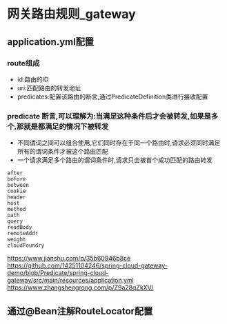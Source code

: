 # 网关路由规则_gateway
## application.yml配置

### route组成
* id:路由的ID
* uri:匹配路由的转发地址
* predicates:配置该路由的断言,通过PredicateDefinition类进行接收配置

### predicate 断言,可以理解为:当满足这种条件后才会被转发,如果是多个,那就是都满足的情况下被转发
* 不同谓词之间可以组合使用,它们同时存在于同一个路由时,请求必须同时满足所有的谓词条件才被这个路由匹配
* 一个请求满足多个路由的谓词条件时,请求只会被首个成功匹配的路由转发
```
after
before
between
cookie
header
host
method
path
query
readBody
remoteAddr
weight
cloudFoundry
```


https://www.jianshu.com/p/35b60946b8ce
https://github.com/14251104246/spring-cloud-gateway-demo/blob/Predicate/spring-cloud-gateway/src/main/resources/application.yml
https://www.zhangshengrong.com/p/Z9a28qZkXV/















## 通过@Bean注解RouteLocator配置